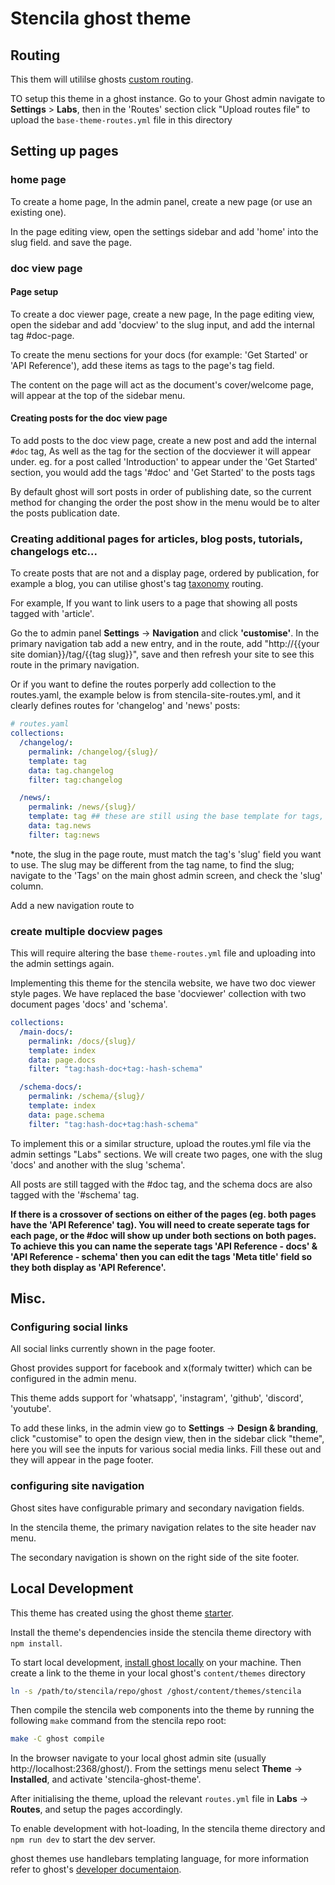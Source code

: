 # Stencila ghost theme

## Routing

This them will utililse ghosts [custom routing](https://ghost.org/docs/themes/routing/).

TO setup this theme in a ghost instance. Go to your Ghost admin navigate to **Settings** > **Labs**, then in the 'Routes' section click "Upload routes file" to upload the `base-theme-routes.yml` file in this directory

## Setting up pages

### home page

To create a home page, In the admin panel, create a new page (or use an existing one).

In the page editing view, open the settings sidebar and add 'home' into the slug field. and save the page.

### doc view page

#### Page setup

To create a doc viewer page, create a new page, In the page editing view, open the sidebar and add 'docview' to the slug input, and add the internal tag #doc-page.

To create the menu sections for your docs (for example: 'Get Started' or 'API Reference'), add these items as tags to the page's tag field.

The content on the page will act as the document's cover/welcome page, will appear at the top of the sidebar menu.

#### Creating posts for the doc view page

To add posts to the doc view page, create a new post and add the internal `#doc` tag, As well as the tag for the section of the docviewer it will appear under. eg. for a post called 'Introduction' to appear under the 'Get Started' section, you would add the tags '#doc' and 'Get Started' to the posts tags

By default ghost will sort posts in order of publishing date, so the current method for changing the order the post show in the menu would be to alter the posts publication date.


### Creating additional pages for articles, blog posts, tutorials, changelogs etc...

To create posts that are not and a display page, ordered by publication, for example a blog, you can utilise ghost's tag [taxonomy](https://ghost.org/docs/themes/routing/#taxonomies) routing.

For example, If you want to link users to a page that showing all posts tagged with 'article'.

Go the to admin panel **Settings** -> **Navigation** and click **'customise'**. In the primary navigation tab add a new entry, and in the route, add "http://{{your site domian}}/tag/{{tag slug}}", save and then refresh your site to see this route in the primary navigation. 

Or if you want to define the routes porperly add collection to the routes.yaml, the example below is from stencila-site-routes.yml, and it clearly defines routes for 'changelog' and 'news' posts:

```yaml
# routes.yaml
collections: 
  /changelog/:
    permalink: /changelog/{slug}/
    template: tag
    data: tag.changelog
    filter: tag:changelog

  /news/:
    permalink: /news/{slug}/
    template: tag ## these are still using the base template for tags, but you can creat and use custom templates
    data: tag.news
    filter: tag:news

```

*note, the slug in the page route, must match the tag's 'slug' field you want to use. The slug may be different from the tag name, to find the slug; navigate to the 'Tags' on the main ghost admin screen, and check the 'slug' column.

Add a new navigation route to 

### create multiple docview pages

This will require altering the base `theme-routes.yml` file and uploading into the admin settings again.

Implementing this theme for the stencila website, we have two doc viewer style pages. We have replaced the base 'docviewer' collection with two document pages 'docs' and 'schema'.

```yml
collections:
  /main-docs/:
    permalink: /docs/{slug}/
    template: index
    data: page.docs
    filter: "tag:hash-doc+tag:-hash-schema"

  /schema-docs/:
    permalink: /schema/{slug}/
    template: index
    data: page.schema
    filter: "tag:hash-doc+tag:hash-schema"
```

To implement this or a similar structure, upload the routes.yml file via the admin settings "Labs" sections. We will create two pages, one with the slug 'docs' and another with the slug 'schema'.

All posts are still tagged with the #doc tag, and the schema docs are also tagged with the '#schema' tag.

__If there is a crossover of sections on either of the pages (eg. both pages have the 'API Reference' tag). You will need to create seperate tags for each page, or the #doc will show up under both sections on both pages. To achieve this you can name the seperate tags 'API Reference - docs' & 'API Reference - schema' then you can edit the tags 'Meta title' field so they both display as 'API Reference'.__



## Misc.

### Configuring social links

All social links currently shown in the page footer.

Ghost provides support for facebook and x(formaly twitter) which can be configured in the admin menu.

This theme adds support for 
'whatsapp', 'instagram', 'github', 'discord', 'youtube'.

To add these links, in the admin view go to **Settings** -> **Design & branding**, click "customise" to open the design view, then in the sidebar click "theme", here you will see the inputs for various social media links. Fill these out and they will appear in the page footer.

### configuring site navigation


Ghost sites have configurable primary and secondary navigation fields.

In the stencila theme, the primary navigation relates to the site header nav menu.

The secondary navigation is shown on the right side of the site footer.


## Local Development

This theme has created using the ghost theme [starter](https://github.com/TryGhost/Starter).

Install the theme's dependencies inside the stencila theme directory with `npm install`.

To start local development, [install ghost locally](https://ghost.org/docs/ghost-cli/) on your machine.
Then create a link to the theme in your local ghost's `content/themes` directory

```bash
ln -s /path/to/stencila/repo/ghost /ghost/content/themes/stencila
```

Then compile the stencila web components into the theme by running the following `make` command from the stencila repo root:

```bash
make -C ghost compile
```

In the browser navigate to your local ghost admin site (usually http://localhost:2368/ghost/).
From the settings menu select **Theme** -> **Installed**, and activate 'stencila-ghost-theme'.

After initialising the theme, upload the relevant `routes.yml` file in **Labs** -> **Routes**, and setup the pages accordingly.

To enable development with hot-loading, In the stencila theme directory and `npm run dev` to start the dev server.

ghost themes use handlebars templating language, for more information refer to ghost's [developer documentaion](https://ghost.org/docs/themes/).

